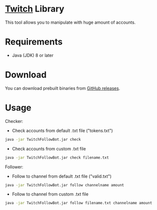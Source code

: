 # [Twitch](https://twitch.tv) Library

This tool allows you to manipulate with huge amount of accounts.

# Requirements

- Java (JDK) 8 or later

# Download

You can download prebuilt binaries from [GitHub releases](https://github.com/OGSegu/TwitchTool/releases).

# Usage

Checker:

- Check accounts from default .txt file ("tokens.txt")
```bash
java -jar TwitchFollowBot.jar check
```

- Check accounts from custom .txt file
```bash
java -jar TwitchFollowBot.jar check filename.txt
```

Follower:

- Follow to channel from default .txt file ("valid.txt")
```bash
java -jar TwitchFollowBot.jar follow channelname amount
```

- Follow to channel from custom .txt file
```bash
java -jar TwitchFollowBot.jar follow filename.txt channelname amount
```
